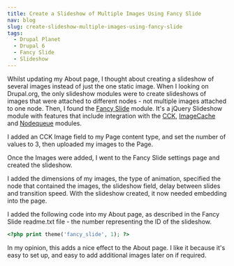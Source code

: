 ```yaml
---
title: Create a Slideshow of Multiple Images Using Fancy Slide
nav: blog
slug: create-slideshow-multiple-images-using-fancy-slide
tags:
  - Drupal Planet
  - Drupal 6
  - Fancy Slide
  - Slideshow
---
```

Whilst updating my About page, I thought about creating a slideshow of several images instead of just the one static image. When I looking on Drupal.org, the only slideshow modules were to create slideshows of images that were attached to different nodes - not multiple images attached to one node. Then, I found the <a href="http://drupal.org/project/fancy_slide">Fancy Slide</a> module. It's a jQuery Slideshow module with features that include integration with the <a href="http://drupal.org/project/cck">CCK</a>, <a href="http://drupal.org/project/imagecache">ImageCache</a> and <a href="http://drupal.org/project/nodequeue">Nodequeue</a> modules.

I added an CCK Image field to my Page content type, and set the number of values to 3, then uploaded my images to the Page.

Once the Images were added, I went to the Fancy Slide settings page and created the slideshow.

I added the dimensions of my images, the type of animation, specified the node that contained the images, the slideshow field, delay between slides and transition speed. With the slideshow created, it now needed embedding into the page.

I added the following code into my About page, as described in the Fancy Slide readme.txt file - the number representing the ID of the slideshow.

~~~php
<?php print theme('fancy_slide', 1); ?>
~~~

In my opinion, this adds a nice effect to the About page. I like it because it's easy to set up, and easy to add additional images later on if required.
